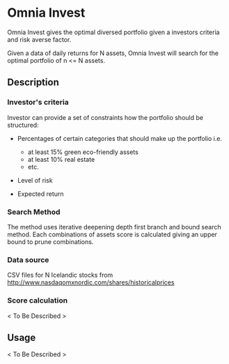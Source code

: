 # Omnia Invest

Omnia Invest gives the optimal diversed portfolio given
a investors criteria and risk averse factor.

Given a data of daily returns for N assets, Omnia Invest will search for
the optimal portfolio of n <= N assets.

## Description

### Investor's criteria

Investor can provide a set of constraints how the portfolio should be
structured:

- Percentages of certain categories that should make up the portfolio i.e.

  - at least 15% green eco-friendly assets
  - at least 10% real estate
  - etc.

- Level of risk

- Expected return

### Search Method

The method uses iterative deepening depth first branch and bound search method.
Each combinations of assets score is calculated giving an upper bound to prune combinations.

### Data source

CSV files for N Icelandic stocks from http://www.nasdaqomxnordic.com/shares/historicalprices

### Score calculation

< To Be Described >

## Usage

< To Be Described >
